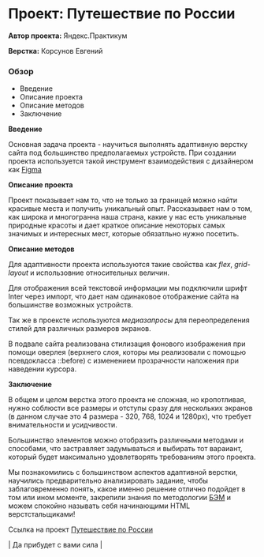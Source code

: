 # Проект: Путешествие по России

**Автор проекта:** Яндекс.Практикум

**Верстка:** Корсунов Евгений

### Обзор
* Введение
* Описание проекта
* Описание методов
* Заключение

**Введение**

Основная задача проекта - научиться выполнять адаптивную верстку сайта под большинство предполагаемых устройств.
При создании проекта используется такой инструмент взаимодействия с дизайнером как [Figma](https://www.figma.com/)

**Описание проекта**

Проект показывает нам то, что не только за границей можно найти красивые места и получить уникальный опыт. Рассказывает нам о том, как широка и многогранна наша страна, какие у нас есть уникальные природные красоты и дает краткое описание некоторых самых значимых и интересных мест, которые обязатльно нужно посетить.

**Описание методов**

Для адаптивности проекта используются такие свойства как *flex*, *grid-layout* и использовние относительных величин.

Для отображения всей текстовой информации мы подключили шрифт Inter через импорт, что дает нам одинаковое отображение сайта на большинстве возможных устройств.

Так же в проексте используются *медиазапросы* для переопределения стилей для различных размеров экранов.

В подвале сайта реализована стилизация фонового изображения при помощи оверлея (верхнего слоя, которы мы реализовали с помощью псевдокласса ::before) с изменением прозрачности наложения при наведении курсора.

**Заключение**

В общем и целом верстка этого проекта не сложная, но кропотливая, нужно соблюсти все размеры и отступы сразу для нескольких экранов (в данном случае это 4 размера - 320, 768, 1024 и 1280px), что требует внимательности и усидчивости.

Большинство элементов можно отобразить различными методами и способами, что застравляет задумываться и выбирать тот вараиант, который будет максимально удовлетворять требованиям этого проекта.

Мы познакомились с большинством аспектов адаптивной верстки, научились предварительно анализировать задание, чтобы заблаговременно понять, какое именно решение отлично подойдет в том или ином моменте, закрепили знания по методологии [БЭМ](https://ru.bem.info/methodology/) и можем спокойно называть себя начинающими HTML верстстальщиками!

Ссылка на проект [Путешествие по России](https://silentvampr.github.io/russian-travel/)

| Да прибудет с вами сила |

